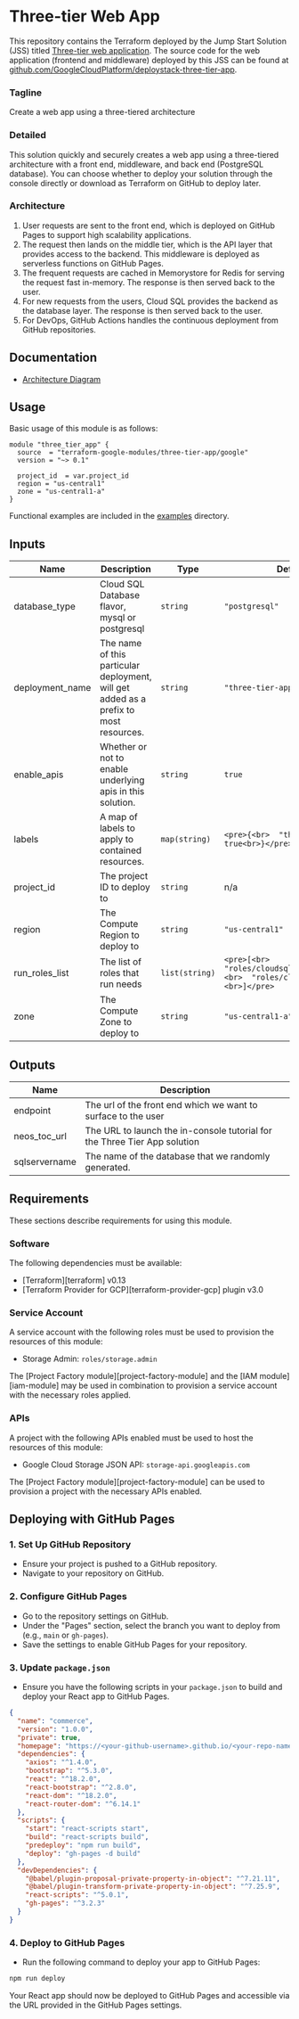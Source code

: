 # Three-tier Web App

This repository contains the Terraform deployed by the Jump Start Solution (JSS) titled [Three-tier web application](https://console.cloud.google.com/products/solutions/details/three-tier-web-app).
The source code for the web application (frontend and middleware) deployed by this JSS can be found at [github.com/GoogleCloudPlatform/deploystack-three-tier-app](https://github.com/GoogleCloudPlatform/deploystack-three-tier-app).

### Tagline
Create a web app using a three-tiered architecture

### Detailed
This solution quickly and securely creates a web app using a three-tiered architecture with a front end, middleware, and back end (PostgreSQL database).
You can choose whether to deploy your solution through the console directly or download as Terraform on GitHub to deploy later.

### Architecture
1. User requests are sent to the front end, which is deployed on GitHub Pages to support high scalability applications.
2. The request then lands on the middle tier, which is the API layer that provides access to the backend. This middleware is deployed as serverless functions on GitHub Pages.
3. The frequent requests are cached in Memorystore for Redis for serving the request fast in-memory. The response is then served back to the user.
4. For new requests from the users, Cloud SQL provides the backend as the database layer. The response is then served back to the user.
5. For DevOps, GitHub Actions handles the continuous deployment from GitHub repositories.

## Documentation
- [Architecture Diagram](assets/three_tier_web_app_v4.svg)

## Usage

Basic usage of this module is as follows:

```hcl
module "three_tier_app" {
  source  = "terraform-google-modules/three-tier-app/google"
  version = "~> 0.1"

  project_id  = var.project_id
  region = "us-central1"
  zone = "us-central1-a"
}
```

Functional examples are included in the
[examples](./examples/) directory.

<!-- BEGINNING OF PRE-COMMIT-TERRAFORM DOCS HOOK -->
## Inputs

| Name            | Description                                                       | Type        | Default         | Required |
|-----------------|-------------------------------------------------------------------|-------------|-----------------|:--------:|
| database\_type  | Cloud SQL Database flavor, mysql or postgresql                    | `string`    | `"postgresql"`  | no       |
| deployment\_name| The name of this particular deployment, will get added as a prefix to most resources. | `string` | `"three-tier-app"` | no  |
| enable\_apis    | Whether or not to enable underlying apis in this solution.        | `string`    | `true`          | no       |
| labels          | A map of labels to apply to contained resources.                  | `map(string)`| `<pre>{<br>  "three-tier-app": true<br>}</pre>` | no |
| project\_id     | The project ID to deploy to                                       | `string`    | n/a             | yes      |
| region          | The Compute Region to deploy to                                   | `string`    | `"us-central1"` | no      |
| run\_roles\_list | The list of roles that run needs                                  | `list(string)`| `<pre>[<br>  "roles/cloudsql.instanceUser",<br>  "roles/cloudsql.client"<br>]</pre>` | no |
| zone            | The Compute Zone to deploy to                                     | `string`    | `"us-central1-a"` | no    |

## Outputs

| Name           | Description                                               |
|----------------|-----------------------------------------------------------|
| endpoint       | The url of the front end which we want to surface to the user |
| neos\_toc\_url  | The URL to launch the in-console tutorial for the Three Tier App solution |
| sqlservername  | The name of the database that we randomly generated.      |

<!-- END OF PRE-COMMIT-TERRAFORM DOCS HOOK -->

## Requirements

These sections describe requirements for using this module.

### Software

The following dependencies must be available:

- [Terraform][terraform] v0.13
- [Terraform Provider for GCP][terraform-provider-gcp] plugin v3.0

### Service Account

A service account with the following roles must be used to provision
the resources of this module:

- Storage Admin: `roles/storage.admin`

The [Project Factory module][project-factory-module] and the
[IAM module][iam-module] may be used in combination to provision a
service account with the necessary roles applied.

### APIs

A project with the following APIs enabled must be used to host the
resources of this module:

- Google Cloud Storage JSON API: `storage-api.googleapis.com`

The [Project Factory module][project-factory-module] can be used to
provision a project with the necessary APIs enabled.

## Deploying with GitHub Pages

### 1. **Set Up GitHub Repository**

- Ensure your project is pushed to a GitHub repository.
- Navigate to your repository on GitHub.

### 2. **Configure GitHub Pages**

- Go to the repository settings on GitHub.
- Under the "Pages" section, select the branch you want to deploy from (e.g., `main` or `gh-pages`).
- Save the settings to enable GitHub Pages for your repository.

### 3. **Update `package.json`**

- Ensure you have the following scripts in your `package.json` to build and deploy your React app to GitHub Pages.

```json
{
  "name": "commerce",
  "version": "1.0.0",
  "private": true,
  "homepage": "https://<your-github-username>.github.io/<your-repo-name>",
  "dependencies": {
    "axios": "^1.4.0",
    "bootstrap": "^5.3.0",
    "react": "^18.2.0",
    "react-bootstrap": "^2.8.0",
    "react-dom": "^18.2.0",
    "react-router-dom": "^6.14.1"
  },
  "scripts": {
    "start": "react-scripts start",
    "build": "react-scripts build",
    "predeploy": "npm run build",
    "deploy": "gh-pages -d build"
  },
  "devDependencies": {
    "@babel/plugin-proposal-private-property-in-object": "^7.21.11",
    "@babel/plugin-transform-private-property-in-object": "^7.25.9",
    "react-scripts": "^5.0.1",
    "gh-pages": "^3.2.3"
  }
}
```

### 4. **Deploy to GitHub Pages**

- Run the following command to deploy your app to GitHub Pages:

```sh
npm run deploy
```

Your React app should now be deployed to GitHub Pages and accessible via the URL provided in the GitHub Pages settings.
